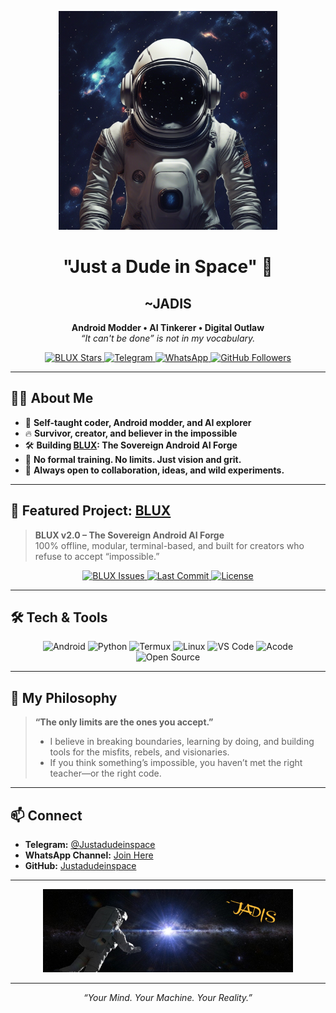 <!-- Profile README for github.com/Justadudeinspace -->

<p align="center">
  <img src="assets/AI_ART_1751514976008.jpg" alt="~JADIS" width="350"/>
</p>

<h1 align="center">"Just a Dude in Space" 🚀</h1>

<h2 align="center">~JADIS</h2>

<p align="center">
  <b>Android Modder • AI Tinkerer • Digital Outlaw</b><br>
  <i>“It can't be done” is not in my vocabulary.</i>
</p>

<p align="center">
  <a href="https://github.com/Justadudeinspace/blux">
    <img src="https://img.shields.io/github/stars/Justadudeinspace/blux?style=social" alt="BLUX Stars"/>
  </a>
  <a href="https://t.me/Justadudeinspace">
    <img src="https://img.shields.io/badge/Telegram-Join%20Chat-2CA5E0?logo=telegram" alt="Telegram"/>
  </a>
  <a href="https://whatsapp.com/channel/0029Vb6Ps5W7oQhlQSkw7a21">
    <img src="https://img.shields.io/badge/WhatsApp-Join%20Channel-25D366?logo=whatsapp&logoColor=white" alt="WhatsApp"/>
  </a>
  <a href="https://github.com/Justadudeinspace">
    <img src="https://img.shields.io/github/followers/Justadudeinspace?label=Follow&style=social" alt="GitHub Followers"/>
  </a>
</p>

---

## 👨‍💻 About Me

- 🧩 **Self-taught coder, Android modder, and AI explorer**
- 🔥 **Survivor, creator, and believer in the impossible**
- 🛠️ **Building [BLUX](https://github.com/Justadudeinspace/blux): The Sovereign Android AI Forge**
- 🧠 **No formal training. No limits. Just vision and grit.**
- 💬 **Always open to collaboration, ideas, and wild experiments.**

---

## 🚀 Featured Project: [BLUX](https://github.com/Justadudeinspace/blux)

> **BLUX v2.0 – The Sovereign Android AI Forge**  
> 100% offline, modular, terminal-based, and built for creators who refuse to accept “impossible.”

<p align="center">
  <a href="https://github.com/Justadudeinspace/blux">
    <img src="https://img.shields.io/github/issues/Justadudeinspace/blux?color=blue" alt="BLUX Issues"/>
    <img src="https://img.shields.io/github/last-commit/Justadudeinspace/blux?color=brightgreen" alt="Last Commit"/>
    <img src="https://img.shields.io/github/license/Justadudeinspace/blux?color=yellow" alt="License"/>
  </a>
</p>

---

## 🛠️ Tech & Tools

<div align="center">
  
![Android](https://img.shields.io/badge/-Android-3DDC84?logo=android&logoColor=white)
![Python](https://img.shields.io/badge/-Python-3776AB?logo=python&logoColor=white)
![Termux](https://img.shields.io/badge/-Termux-000000?logo=gnu-bash&logoColor=white)
![Linux](https://img.shields.io/badge/-Linux-FCC624?logo=linux&logoColor=black)
![VS Code](https://img.shields.io/badge/-VS%20Code-007ACC?logo=visual-studio-code&logoColor=white)
![Acode](https://img.shields.io/badge/-Acode-1A73E8?logo=google-play&logoColor=white)
![Open Source](https://img.shields.io/badge/-Open%20Source-0080FF?logo=github&logoColor=white)

</div>

---

## 🌌 My Philosophy

> **“The only limits are the ones you accept.”**  
>  
> - I believe in breaking boundaries, learning by doing, and building tools for the misfits, rebels, and visionaries.  
> - If you think something’s impossible, you haven’t met the right teacher—or the right code.

---

## 📫 Connect

- **Telegram:** [@Justadudeinspace](https://t.me/Justadudeinspace)
- **WhatsApp Channel:** [Join Here](https://whatsapp.com/channel/0029Vb6Ps5W7oQhlQSkw7a21)
- **GitHub:** [Justadudeinspace](https://github.com/Justadudeinspace)

---

<p align="center">
  <img src="/assets/naut.png" alt="~JADIS" width="400"/>
</p>

---

<p align="center">
  <i>“Your Mind. Your Machine. Your Reality.”</i>
</p>
